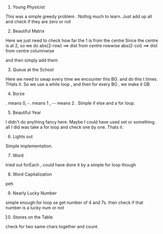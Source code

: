 1. Young Physicist

This was a simple greedy problem . Nothig much to learn.
Just add up all and check if they are zero or not

2. Beautiful Matrix

Here we just need to check how far the 1 is from the centre
Since the centre is at 2, so we do 
abs(2-row) ==> dist from centre rowwise
abs(2-col) ==> dist from centre columnwise

and then simply add them


3. Queue at the School

Here we need to swap every time we encounter this BG. and do this t times.
THats it. So we use a while loop , and then for every BG , we make it GB

4. Borze

. means 0, -. means 1 , -- means 2 . Simple if else and a for loop.

5. Beautiful Year

I didn't do anything fancy here. Maybe I could have used set or something. all I did was take a for loop and check one by one. Thats it.

6. Lights out

Simple implementation.

7. Word

tried out forEach , could have done it by a simple for loop though

8. Word Capitalization

peh

9. Nearly Lucky Number

simple enough.for loop se get number of 4 and 7s. then check if that number is a lucky num or not
 
10. Stones on the Table

check for two same chars  together and count. 